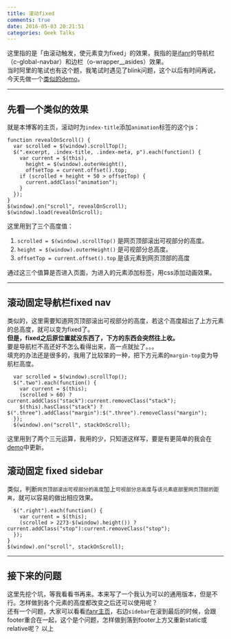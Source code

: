 ```yaml
---
title: 滚动fixed
comments: true
date: 2016-05-03 20:21:51
categories: Geek Talks
---
```

这里指的是「由滚动触发，使元素变为fixed」的效果，我指的是[ifanr](//www.ifanr.com)的导航栏（c-global-navbar）和边栏（o-wrapper__asides）效果。  
当时阿里的笔试也有这个题，我笔试时遇见了blink问题，这个以后有时间再说，今天先做一个[类似的demo](//gaoryrt.com/CV/ifanr/)。  
***
## 先看一个类似的效果
就是本博客的主页，滚动时为`index-title`添加`animation`标签的这个js：  
```
function revealOnScroll() {
  var scrolled = $(window).scrollTop();
  $(".excerpt, .index-title, .index-meta, p").each(function() {
    var current = $(this),
      height = $(window).outerHeight(),
      offsetTop = current.offset().top;
    if (scrolled + height + 50 > offsetTop) {
      current.addClass("animation");
    }
  });
}
$(window).on("scroll", revealOnScroll);
$(window).load(revealOnScroll);
```
这里用到了三个高度值：  
1. `scrolled = $(window).scrollTop()` 是网页顶部滚出可视部分的高度。
2. `height = $(window).outerHeight()` 是可视部分总高度。
3. `offsetTop = current.offset().top` 是该元素到网页顶部的高度
  
通过这三个值算是否进入页面，为进入的元素添加标签，用css添加动画效果。  
***
## 滚动固定导航栏fixed nav
类似的，这里需要知道网页顶部滚出可视部分的高度，若这个高度超出了上方元素的总高度，就可以变为fixed了。  
**但是，fixed之后原位置就没东西了，下方的东西会突然往上收。**  
要是导航栏不高还好不怎么看得出来，高一点就扯了。。。  
填充的办法还是很多的，我用了比较笨的一种，把下方元素的`margin-top`变为导航栏高度。  
```
  var scrolled = $(window).scrollTop();
  $(".two").each(function() {
    var current = $(this);
    (scrolled > 60) ? current.addClass("stack"):current.removeClass("stack");
    $(this).hasClass("stack") ? $(".three").addClass("margin"):$(".three").removeClass("margin");
  });
  $(window).on("scroll", stackOnScroll);
```
这里用到了两个三元运算，我用的少，只知道这样写，要是有更简单的我会在[demo](//gaoryrt.com/CV/ifanr/)中更新。  
## 滚动固定 fixed sidebar 
类似，判断`网页顶部滚出可视部分的高度`加上`可视部分总高度`与`该元素底部里网页顶部的距离`，就可以容易的做出相应效果。  
```
  $(".right").each(function() {
    var current = $(this);
    (scrolled > 2273-$(window).height()) ? current.addClass("stop"):current.removeClass("stop");
  });
}
$(window).on("scroll", stackOnScroll);
```
***
## 接下来的问题
这里先挖个坑，等我看看书再来。本来写了一个我认为可以的通用版本，但是不行。怎样做到各个元素的高度都改变之后还可以使用呢？  
还有一个问题，大家可以看看[ifanr主页](//www.ifanr.com)，右边`sidebar`在滚到最后的时候，会跟footer重合在一起，这个是个问题，怎样做到落到footer上方又重新static或relative呢？
以上

  
